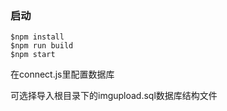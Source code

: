 ### 启动

```
$npm install
$npm run build
$npm start
```

在connect.js里配置数据库

可选择导入根目录下的imgupload.sql数据库结构文件